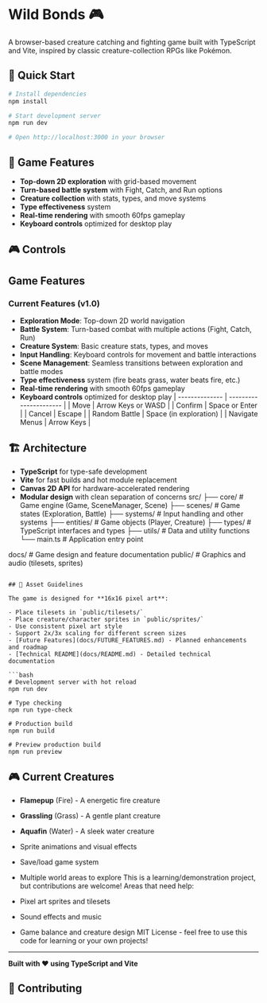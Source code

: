 # Wild Bonds 🎮

A browser-based creature catching and fighting game built with TypeScript and Vite, inspired by classic creature-collection RPGs like Pokémon.

## 🚀 Quick Start

```bash
# Install dependencies
npm install

# Start development server
npm run dev

# Open http://localhost:3000 in your browser
```

## 🎯 Game Features

- **Top-down 2D exploration** with grid-based movement
- **Turn-based battle system** with Fight, Catch, and Run options
- **Creature collection** with stats, types, and move systems
- **Type effectiveness** system
- **Real-time rendering** with smooth 60fps gameplay
- **Keyboard controls** optimized for desktop play

## 🎮 Controls

## Game Features
### Current Features (v1.0)
- **Exploration Mode**: Top-down 2D world navigation
- **Battle System**: Turn-based combat with multiple actions (Fight, Catch, Run)
- **Creature System**: Basic creature stats, types, and moves
- **Input Handling**: Keyboard controls for movement and battle interactions
- **Scene Management**: Seamless transitions between exploration and battle modes
- **Type effectiveness** system (fire beats grass, water beats fire, etc.)
- **Real-time rendering** with smooth 60fps gameplay
- **Keyboard controls** optimized for desktop play
| -------------- | ---------------------- |
| Move           | Arrow Keys or WASD     |
| Confirm        | Space or Enter         |
| Cancel         | Escape                 |
| Random Battle  | Space (in exploration) |
| Navigate Menus | Arrow Keys             |

## 🏗️ Architecture

- **TypeScript** for type-safe development
- **Vite** for fast builds and hot module replacement
- **Canvas 2D API** for hardware-accelerated rendering
- **Modular design** with clean separation of concerns
src/
├── core/           # Game engine (Game, SceneManager, Scene)
├── scenes/         # Game states (Exploration, Battle)
├── systems/        # Input handling and other systems
├── entities/       # Game objects (Player, Creature)
├── types/          # TypeScript interfaces and types
├── utils/          # Data and utility functions
└── main.ts         # Application entry point

docs/               # Game design and feature documentation
public/             # Graphics and audio (tilesets, sprites)
```

## 🎨 Asset Guidelines

The game is designed for **16x16 pixel art**:

- Place tilesets in `public/tilesets/`
- Place creature/character sprites in `public/sprites/`
- Use consistent pixel art style
- Support 2x/3x scaling for different screen sizes
- [Future Features](docs/FUTURE_FEATURES.md) - Planned enhancements and roadmap
- [Technical README](docs/README.md) - Detailed technical documentation

```bash
# Development server with hot reload
npm run dev

# Type checking
npm run type-check

# Production build
npm run build

# Preview production build
npm run preview
```

## 🎮 Current Creatures

- **Flamepup** (Fire) - A energetic fire creature
- **Grassling** (Grass) - A gentle plant creature  
- **Aquafin** (Water) - A sleek water creature
- Sprite animations and visual effects
- Save/load game system
- Multiple world areas to explore
This is a learning/demonstration project, but contributions are welcome! Areas that need help:

- Pixel art sprites and tilesets
- Sound effects and music
- Game balance and creature design
MIT License - feel free to use this code for learning or your own projects!

---

**Built with ❤️ using TypeScript and Vite**
## 🤝 Contributing

